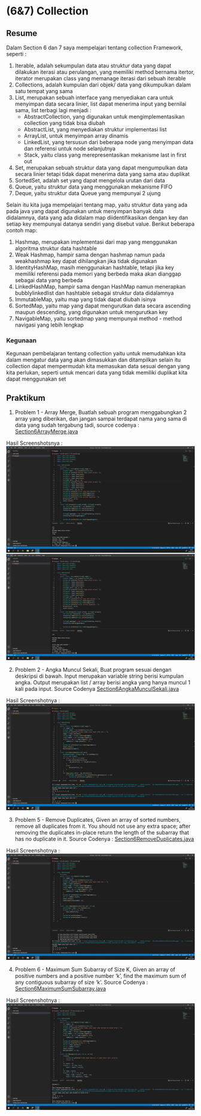 # **(6&7) Collection**

## **Resume**
Dalam Section 6 dan 7 saya mempelajari tentang collection Framework, seperti :
1. Iterable, adalah sekumpulan data atau struktur data yang dapat dilakukan iterasi atau perulangan, yang memiliki method bernama itertor, iterator merupakan class yang memanage iterasi dari sebuah iterable
2. Collections, adalah kumpulan dari objek/ data yang dikumpulkan dalam satu tempat yang sama
3. List, merupakan sebuah interface yang menyediakan cara untuk menyimpan data secara linier, list dapat menerima input yang bernilai sama, list terbagi lagi menjadi :
    - AbstractCollection, yang digunakan untuk mengimplementasikan collection yang tidak bisa diubah
    - AbstractList, yang menyediakan struktur implementasi list
    - ArrayList, untuk menyimpan array dinamis
    - LinkedList, yang tersusun dari beberapa node yang menyimpan data dan referensi untuk node selanjutnya
    - Stack, yaitu class yang merepresentasikan mekanisme last in first out
4. Set, merupakan sebuah struktur data yang dapat mengumpulkan data secara linier tetapi tidak dapat menerima data yang sama atau duplikat
5. SortedSet, adalah set yang dapat mengelola urutan dari data
6. Queue, yaitu struktur data yang menggunakan mekanisme FIFO
7. Deque, yaitu struktur data Queue yang mempunyai 2 ujung

Selain itu kita juga mempelajari tentang map, yaitu struktur data yang ada pada java yang dapat digunakan untuk menyimpan banyak data didalamnya, data yang ada didalam map diidentifikasikan dengan key dan setiap key mempunyai datanya sendiri yang disebut value. Berikut beberapa contoh map:
1. Hashmap, merupakan implementasi dari map yang menggunakan algoritma struktur data hashtable
2. Weak Hashmap, hampir sama dengan hashmap namun pada weakhashmap key dapat dihilangkan jika tidak digunakan
3. IdentityHashMap, masih menggunakan hashtable, tetapi jika key memiliki referensi pada memori yang berbeda maka akan dianggap sebagai data yang berbeda
4. LinkedHashMap, hampir sama dengan HashMap namun menerapkan bubblylinkedlist dan hashtable sebagai struktur data didalamnya
5. ImmutableMap, yaitu map yang tidak dapat diubah isinya
6. SortedMap, yaitu map yang dapat mengurutkan data secara ascending maupun descending, yang digunakan untuk mengurutkan key
7. NavigableMap, yaitu sortedmap yang mempunyai method - method navigasi yang lebih lengkap

### Kegunaan
Kegunaan pembelajaran tentang collection yaitu untuk memudahkan kita dalam mengatur data yang akan dimasukkan dan ditampilkan selain itu collection dapat mempermudah kita memasukan data sesuai dengan yang kita perlukan, seperti untuk mencari data yang tidak memiliki duplikat kita dapat menggunakan set

## **Praktikum**
1. Problem 1 - Array Merge, Buatlah sebuah program menggabungkan 2 array yang diberikan, dan jangan sampai terdapat nama yang sama di data yang sudah tergabung tadi, source codenya : [Section6ArrayMerge.java](https://github.com/RakhaRafifA/Java-Spring-Boot_Rakha-Rafif-Arifin/blob/067931f19036e3a231a7b719d97897b961eb81cf/6&7_Collection/praktikum/Section6ArrayMerge.java)

Hasil Screenshotsnya : ![Section6ArrayMerge.java](https://github.com/RakhaRafifA/Java-Spring-Boot_Rakha-Rafif-Arifin/blob/067931f19036e3a231a7b719d97897b961eb81cf/6&7_Collection/screenshots/Screenshot%20Array%20Merge%20(1).PNG)
![Section6ArrayMerge.java](https://github.com/RakhaRafifA/Java-Spring-Boot_Rakha-Rafif-Arifin/blob/067931f19036e3a231a7b719d97897b961eb81cf/6&7_Collection/screenshots/Screenshot%20Array%20Merge%20(2).PNG)


2. Problem 2 - Angka Muncul Sekali, Buat program sesuai dengan deskripsi di bawah. Input merupakan variable string berisi kumpulan angka. Output merupakan list / array berisi angka yang hanya muncul 1 kali pada input. Source Codenya [Section6AngkaMunculSekali.java](https://github.com/RakhaRafifA/Java-Spring-Boot_Rakha-Rafif-Arifin/blob/067931f19036e3a231a7b719d97897b961eb81cf/6&7_Collection/praktikum/Section6AngkaMunculSekali.java)

Hasil Screenshotnya : ![Section6AngkaMunculSekali.java](https://github.com/RakhaRafifA/Java-Spring-Boot_Rakha-Rafif-Arifin/blob/067931f19036e3a231a7b719d97897b961eb81cf/6&7_Collection/screenshots/Screenshot%20Angka%20Muncul%20Sekali.PNG)


3. Problem 5 - Remove Duplicates, Given an array of sorted numbers, remove all duplicates from it. You should not use any extra space; after removing the duplicates in-place return the length of the subarray that has no duplicate in it. Source Codenya : [Section6RemoveDuplicates.java](https://github.com/RakhaRafifA/Java-Spring-Boot_Rakha-Rafif-Arifin/blob/067931f19036e3a231a7b719d97897b961eb81cf/6&7_Collection/praktikum/Section6RemoveDuplicates.java)

Hasil Screenshotnya : ![Section6RemoveDuplicates.java](https://github.com/RakhaRafifA/Java-Spring-Boot_Rakha-Rafif-Arifin/blob/067931f19036e3a231a7b719d97897b961eb81cf/6&7_Collection/screenshots/Screenshot%20Remove%20Duplicates.PNG)


4. Problem 6 - Maximum Sum Subarray of Size K, Given an array of positive numbers and a positive number ‘k’, find the maximum sum of any contiguous subarray of size ‘k’. Source Codenya : [Section6MaximumSumSubarray.java](https://github.com/RakhaRafifA/Java-Spring-Boot_Rakha-Rafif-Arifin/blob/067931f19036e3a231a7b719d97897b961eb81cf/6&7_Collection/praktikum/Section6MaximumSumSubArray.java)

Hasil Screenshotnya : ![Section6MaximumSumSubarray.java](https://github.com/RakhaRafifA/Java-Spring-Boot_Rakha-Rafif-Arifin/blob/067931f19036e3a231a7b719d97897b961eb81cf/6&7_Collection/screenshots/Screenshot%20Maximum%20sum%20of%20Subarray.PNG)